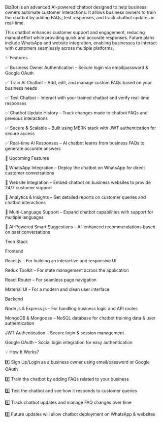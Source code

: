 BizBot is an advanced AI-powered chatbot designed to help business owners automate customer interactions. It allows business owners to train the chatbot by adding FAQs, test responses, and track chatbot updates in real-time.

This chatbot enhances customer support and engagement, reducing manual effort while providing quick and accurate responses. Future plans include WhatsApp and website integration, enabling businesses to interact with customers seamlessly across multiple platforms.


✨ Features

✅ Business Owner Authentication – Secure login via email/password & Google OAuth

✅ Train AI Chatbot – Add, edit, and manage custom FAQs based on your business needs

✅ Test Chatbot – Interact with your trained chatbot and verify real-time responses

✅ Chatbot Update History – Track changes made to chatbot FAQs and previous interactions

✅ Secure & Scalable – Built using MERN stack with JWT authentication for secure access

✅ Real-time AI Responses – AI chatbot learns from business FAQs to generate accurate answers

🚀 Upcoming Features

🔹 WhatsApp Integration – Deploy the chatbot on WhatsApp for direct customer conversations

🔹 Website Integration – Embed chatbot on business websites to provide 24/7 customer support

🔹 Analytics & Insights – Get detailed reports on customer queries and chatbot interactions

🔹 Multi-Language Support – Expand chatbot capabilities with support for multiple languages

🔹 AI-Powered Smart Suggestions – AI-enhanced recommendations based on past conversations

Tech Stack

Frontend

React.js – For building an interactive and responsive UI

Redux Toolkit – For state management across the application

React Router – For seamless page navigation

Material UI – For a modern and clean user interface

Backend

Node.js & Express.js – For handling business logic and API routes

MongoDB & Mongoose – NoSQL database for chatbot training data & user authentication

JWT Authentication – Secure login & session management

Google OAuth – Social login integration for easy authentication

💡 How It Works?

1️⃣ Sign Up/Login as a business owner using email/password or Google OAuth

2️⃣ Train the chatbot by adding FAQs related to your business

3️⃣ Test the chatbot and see how it responds to customer queries

4️⃣ Track chatbot updates and manage FAQ changes over time

5️⃣ Future updates will allow chatbot deployment on WhatsApp & websites



